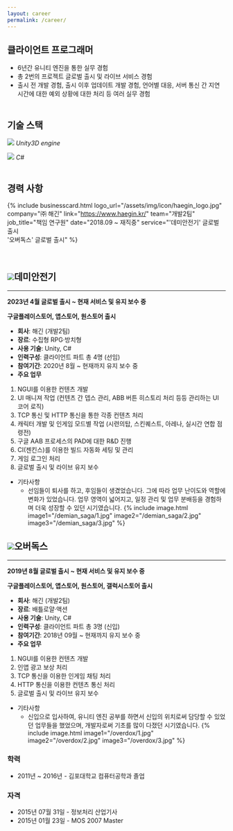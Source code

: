 ```yaml
---
layout: career
permalink: /career/
---
```


## 클라이언트 프로그래머
- 6년간 유니티 엔진을 통한 실무 경험
- <span class="color-box-blue">총 2번의 프로젝트 글로벌 출시 및 라이브 서비스 경험</span>
- <span class="color-box-blue">출시 전 개발 경험, 출시 이후 업데이트 개발 경험, 언어별 대응, 서버 통신 간 지연 시간에 대한 예외 상황에 대한 처리</span> 등 여러 실무 경험
<br><br>

## 기술 스택
<img src="{{ site.baseurl }}/assets/img/icon/unity.png" class="Icon-mini"> _Unity3D engine_

<img src="{{ site.baseurl }}/assets/img/icon/csharp.png" class="Icon-mini"> _C#_
<br><br>

## 경력 사항
{% include businesscard.html 
	logo_url="/assets/img/icon/haegin_logo.jpg"
	company="㈜ 해긴"
	link="https://www.haegin.kr/"
	team="개발2팀"
	job_title="책임 연구원"
	date="2018.09 ~ 재직중"
	service="'데미안전기' 글로벌 출시<br>'오버독스' 글로벌 출시"
%}

<br>

<!--![Icon](/assets/img/icon/demian_saga.jpg){: width="40" height="40"}-->
## <img src="{{ site.baseurl }}/assets/img/icon/demian_saga.jpg" class="Icon"><span class="color-box-orange">데미안전기</span>
<hr>

**2023년 4월 글로벌 출시 ~ 현재 서비스 및 유지 보수 중**

**구글플레이스토어, 앱스토어, 원스토어 출시**

 - **회사**: 해긴 (개발2팀)
 - **장르**: 수집형 RPG·방치형
 - **사용 기술**: Unity, C#
 - **인력구성**: 클라이언트 파트 총 4명 (선임)
 - **참여기간**: 2020년 8월 ~ 현재까지 유지 보수 중
 - **주요 업무**
  1. NGUI를 이용한 컨텐츠 개발
  2. UI 매니져 작업 (컨텐츠 간 뎁스 관리, ABB 버튼 히스토리 처리 등등 관리하는 UI 코어 로직)
  3. TCP 통신 및 HTTP 통신을 통한 각종 컨텐츠 처리
  4. 캐릭터 개발 및 인게임 모드별 작업 (시련의탑, 스킨퀘스트, 아레나, 실시간 연합 점령전)
  5. 구글 AAB 프로세스의 PAD에 대한 R&D 진행
  6. CI(젠킨스)를 이용한 빌드 자동화 세팅 및 관리
  7. 게임 로그인 처리
  8. 글로벌 출시 및 라이브 유지 보수
 - 기타사항
   - 선임들이 퇴사를 하고, 후임들이 생겼었습니다. 그에 따라 업무 난이도와 역할에 변화가 있었습니다. 업무 영역이 넓어지고, 일정 관리 및 업무 분배등을 경험하며 더욱 성장할 수 있던 시기였습니다.
{% include image.html
  image1="/demian_saga/1.jpg"
  image2="/demian_saga/2.jpg"
  image3="/demian_saga/3.jpg"
%}


<!--![Icon](/assets/img/icon/overdox.jpg){: width="40" height="40"}-->
## <img src="{{ site.baseurl }}/assets/img/icon/overdox.jpg" class="Icon"><span class="color-box-blue">오버독스</span>
<hr>

**2019년 8월 글로벌 출시 ~ 현재 서비스 및 유지 보수 중**

**구글플레이스토어, 앱스토어, 원스토어, 갤럭시스토어 출시**

 - **회사**: 해긴 (개발2팀)
 - **장르**: 배틀로얄·액션
 - **사용 기술**: Unity, C#
 - **인력구성**: 클라이언트 파트 총 3명 (신입)
 - **참여기간**: 2018년 09월 ~ 현재까지 유지 보수 중
 - **주요 업무**
  1. NGUI를 이용한 컨텐츠 개발
  2. 인앱 광고 보상 처리
  3. TCP 통신을 이용한 인게임 채팅 처리
  4. HTTP 통신을 이용한 컨텐츠 통신 처리
  5. 글로벌 출시 및 라이브 유지 보수
 - 기타사항
   - 신입으로 입사하여, 유니티 엔진 공부를 하면서 신입의 위치로써 담당할 수 있었던 업무들을 했었으며, 개발자로써 기초를 많이 다졌던 시기였습니다.
{% include image.html
  image1="/overdox/1.jpg"
  image2="/overdox/2.jpg"
  image3="/overdox/3.jpg"
%}

### 학력
 * 2011년 ~ 2016년 - 김포대학교 컴퓨터공학과 졸업
 
### 자격
 * 2015년 07월 31일 - 정보처리 산업기사
 * 2015년 01월 23일 - MOS 2007 Master

